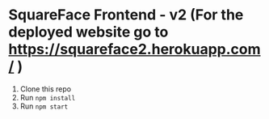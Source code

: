 # SquareFace Frontend - v2 (For the deployed website go to https://squareface2.herokuapp.com/ )

1. Clone this repo
2. Run `npm install`
3. Run `npm start`
